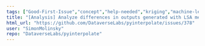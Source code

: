 ```yaml
---
tags: ["Good-First-Issue","concept","help-needed","kriging","machine-learning","math-and-logic","poisson-kriging","python","semivariogram","spatial-analysis","spatial-interpolation"]
title: "[Analysis] Analyze differences in outputs generated with LSA method and solved with linalg.solve"
html_url: "https://github.com/DataverseLabs/pyinterpolate/issues/378"
user: "SimonMolinsky"
repo: "DataverseLabs/pyinterpolate"
---
```


